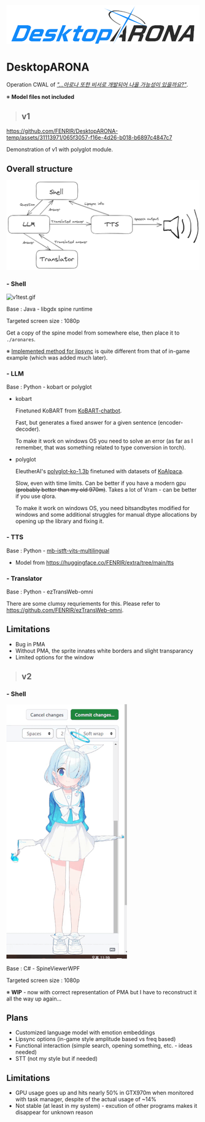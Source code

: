 ![title.png](resources/title.png)

# DesktopARONA

Operation CWAL of [*"...아로나 또한 비서로 개발되어 나올 가능성이 있을까요?"*](https://m.inven.co.kr/webzine/wznews.php?site=bluearchive&idx=265523).

※ **Model files not included**

>## v1

https://github.com/FENRlR/DesktopARONA-temp/assets/31113971/065f3057-f16e-4d26-b018-b6897c4847c7

Demonstration of v1 with polyglot module.

## Overall structure 

![structure.png](resources/structure.png)

### - Shell
![v1test.gif](resources/v1test.gif)

Base : Java - libgdx spine runtime

Targeted screen size : 1080p

Get a copy of the spine model from somewhere else, then place it to `./aronares`.

※ [Implemented method for lipsync](https://github.com/FENRlR/Simple-mouth-shape-recognition-using-euclidean-distance-in-real-time-tts-audiostream) is quite different from that of in-game example (which was added much later).


### - LLM
Base : Python - kobart or polyglot

- kobart

  Finetuned KoBART from [KoBART-chatbot](https://github.com/haven-jeon/KoBART-chatbot).

  Fast, but generates a fixed answer for a given sentence (encoder-decoder).
  
  To make it work on windows OS you need to solve an error (as far as I remember, that was something related to type conversion in torch).
  
- polyglot

  EleutherAI's [polyglot-ko-1.3b](https://huggingface.co/EleutherAI/polyglot-ko-1.3b) finetuned with datasets of [KoAlpaca](https://github.com/Beomi/KoAlpaca).
  
  Slow, even with time limits. Can be better if you have a modern gpu ~~(probably better than my old 970m)~~. Takes a lot of Vram - can be better if you use qlora.
  
  To make it work on windows OS, you need bitsandbytes modified for windows and some additional struggles for manual dtype allocations by opening up the library and fixing it.

  
### - TTS
Base : Python - [mb-istft-vits-multilingual](https://github.com/misakiudon/MB-iSTFT-VITS-multilingual)

- Model from https://huggingface.co/FENRlR/extra/tree/main/tts


### - Translator
Base : Python - ezTransWeb-omni

There are some clumsy requriements for this. Please refer to https://github.com/FENRlR/ezTransWeb-omni.


## Limitations
- Bug in PMA
- Without PMA, the sprite innates white borders and slight transparancy
- Limited options for the window


>## v2
### - Shell
![v2prototype.gif](resources/v2prototype.gif)

Base : C# - SpineViewerWPF

Targeted screen size : 1080p

※ **WIP** - now with correct representation of PMA but I have to reconstruct it all the way up again...
## Plans
- Customized language model with emotion embeddings 
- Lipsync options (in-game style amplitude based vs freq based)
- Functional interaction (simple search, opening something, etc. - ideas needed)
- STT (not my style but if needed)

## Limitations 
- GPU usage goes up and hits nearly 50% in GTX970m when monitored with task manager, despite of the actual usage of ~14%
- Not stable (at least in my system) - excution of other programs makes it disappear for unknown reason
